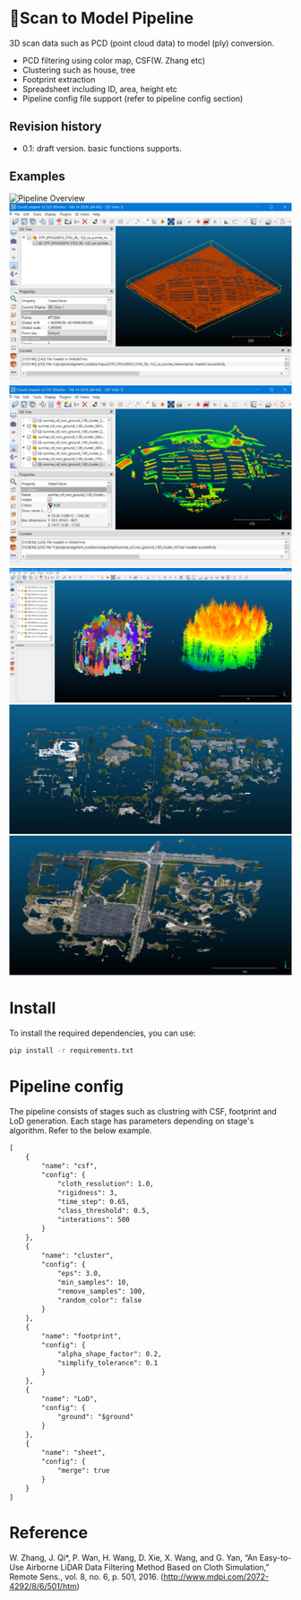 # 🚀Scan to Model Pipeline
3D scan data such as PCD (point cloud data) to model (ply) conversion.</br>
- PCD filtering using color map, CSF(W. Zhang etc)
- Clustering such as house, tree
- Footprint extraction
- Spreadsheet including ID, area, height etc
- Pipeline config file support (refer to pipeline config section)

## Revision history
- 0.1: draft version. basic functions supports.

## Examples
![Pipeline Overview](https://github.com/mac999/scan_to_model_pipeline/blob/main/scan_to_model_pipeline.gif)
![Pipeline Overview](https://github.com/mac999/scan_to_model_pipeline/blob/main/image1.PNG)
![Pipeline Overview](https://github.com/mac999/scan_to_model_pipeline/blob/main/image2.PNG)
![Pipeline Overview](https://github.com/mac999/scan_to_model_pipeline/blob/main/image3.PNG)
![Pipeline Overview](https://github.com/mac999/scan_to_model_pipeline/blob/main/image4.PNG)
![Pipeline Overview](https://github.com/mac999/scan_to_model_pipeline/blob/main/image5.PNG)

# Install
To install the required dependencies, you can use:
```bash
pip install -r requirements.txt
```

# Pipeline config
The pipeline consists of stages such as clustring with CSF, footprint and LoD generation. Each stage has parameters depending on stage's algorithm. Refer to the below example.  
```
[
	{            
		"name": "csf",
		"config": {
			"cloth_resolution": 1.0, 
			"rigidness": 3,
			"time_step": 0.65, 
			"class_threshold": 0.5, 
			"interations": 500 
		}
	}, 
	{
		"name": "cluster",
		"config": {
			"eps": 3.0, 
			"min_samples": 10,
			"remove_samples": 100,
			"random_color": false 
		}
	}, 
	{
		"name": "footprint",
		"config": {
			"alpha_shape_factor": 0.2, 
			"simplify_tolerance": 0.1
		}
	}, 
	{
		"name": "LoD",
		"config": {
			"ground": "$ground"
		}
	},
	{
		"name": "sheet",
		"config": {
			"merge": true
		}
	}
]
```

# Reference
W. Zhang, J. Qi*, P. Wan, H. Wang, D. Xie, X. Wang, and G. Yan, “An Easy-to-Use Airborne LiDAR Data Filtering Method Based on Cloth Simulation,” Remote Sens., vol. 8, no. 6, p. 501, 2016. (http://www.mdpi.com/2072-4292/8/6/501/htm)
